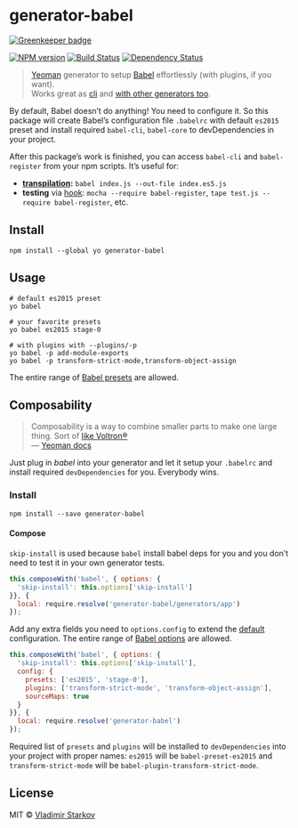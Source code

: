 # generator-babel

[![Greenkeeper badge](https://badges.greenkeeper.io/iamstarkov/generator-babel.svg)](https://greenkeeper.io/)

[![NPM version][npm-image]][npm-url]
[![Build Status][travis-image]][travis-url]
[![Dependency Status][depstat-image]][depstat-url]

> [Yeoman][yo] generator to setup [Babel][babel] effortlessly (with plugins, if you want).  
> Works great as [cli](#usage) and [with other generators too](#composability).

By default, Babel doesn’t do anything! You need to configure it. So this package will create Babel’s configuration file `.babelrc` with default `es2015` preset and install required `babel-cli`, `babel-core` to devDependencies in your project.

After this package’s work is finished, you can access `babel-cli` and `babel-register` from your npm scripts. It’s useful for:
* **[transpilation][babel-cli]:** `babel index.js --out-file index.es5.js`
* **testing** via [hook][babel-register]: `mocha --require babel-register`, `tape test.js --require babel-register`, etc.

[yo]: http://yeoman.io/
[babel]: https://babeljs.io/
[babel-cli]: https://babeljs.io/docs/usage/cli/#babel
[babel-register]: https://babeljs.io/docs/setup/#babel_register
[babel-node]: https://babeljs.io/docs/usage/cli/#babel-node

## Install

    npm install --global yo generator-babel

## Usage

    # default es2015 preset
    yo babel

    # your favorite presets
    yo babel es2015 stage-0

    # with plugins with --plugins/-p
    yo babel -p add-module-exports
    yo babel -p transform-strict-mode,transform-object-assign

The entire range of [Babel presets][babel-presets] are allowed.

[babel-presets]: http://babeljs.io/docs/plugins/#presets

## Composability

> Composability is a way to combine smaller parts to make one large thing. Sort of [like Voltron®][voltron]  
> — [Yeoman docs](http://yeoman.io/authoring/composability.html)

Just plug in _babel_ into your generator and let it setup your `.babelrc` and install required `devDependencies` for you. Everybody wins.

### Install

    npm install --save generator-babel

#### Compose

`skip-install` is used because `babel` install babel deps for you
and you don’t need to test it in your own generator tests.

```js
this.composeWith('babel', { options: {
  'skip-install': this.options['skip-install']
}}, {
  local: require.resolve('generator-babel/generators/app')
});
```

Add any extra fields you need to `options.config` to extend the [default][defaults] configuration. The entire range of [Babel options][babel-options] are allowed.

```js
this.composeWith('babel', { options: {
  'skip-install': this.options['skip-install'],
  config: {
    presets: ['es2015', 'stage-0'],
    plugins: ['transform-strict-mode', 'transform-object-assign'],
    sourceMaps: true
  }
}}, {
  local: require.resolve('generator-babel')
});
```

Required list of `presets` and `plugins` will be installed to `devDependencies` into your project with proper names: `es2015` will be `babel-preset-es2015` and `transform-strict-mode` will be `babel-plugin-transform-strict-mode`.

[babel-options]: http://babeljs.io/docs/usage/options/
[defaults]: https://github.com/iamstarkov/generator-babel/blob/master/generators/app/templates/_babelrc
[voltron]: http://25.media.tumblr.com/tumblr_m1zllfCJV21r8gq9go11_250.gif

## License

MIT © [Vladimir Starkov](https://iamstarkov.com)

[npm-url]: https://npmjs.org/package/generator-babel
[npm-image]: https://img.shields.io/npm/v/generator-babel.svg?style=flat

[travis-url]: https://travis-ci.org/iamstarkov/generator-babel
[travis-image]: https://img.shields.io/travis/iamstarkov/generator-babel.svg?style=flat

[depstat-url]: https://david-dm.org/iamstarkov/generator-babel
[depstat-image]: https://david-dm.org/iamstarkov/generator-babel.svg?style=flat
